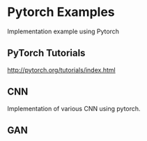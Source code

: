 # Pytorch Examples

Implementation example using Pytorch

## PyTorch Tutorials
http://pytorch.org/tutorials/index.html

## CNN
Implementation of various CNN using pytorch.

## GAN
